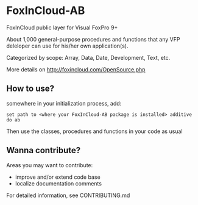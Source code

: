 # FoxInCloud-AB
FoxInCloud public layer for Visual FoxPro 9+

About 1,000 general-purpose procedures and functions that any VFP deleloper can use for his/her own application(s).

Categorized by scope: Array, Data, Date, Development, Text, etc.

More details on http://foxincloud.com/OpenSource.php

## How to use?

somewhere in your initialization process, add:
```foxpro
set path to <where your FoxInCloud-AB package is installed> additive
do ab
```

Then use the classes, procedures and functions in your code as usual

## Wanna contribute?

Areas you may want to contribute:
- improve and/or extend code base
- localize documentation comments

For detailed information, see CONTRIBUTING.md